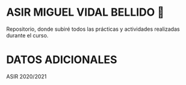 # ASIR MIGUEL VIDAL BELLIDO 🚀
Repositorio, donde subiré todos las prácticas y actividades realizadas durante el curso.

# DATOS ADICIONALES 

  ASIR 2020/2021
